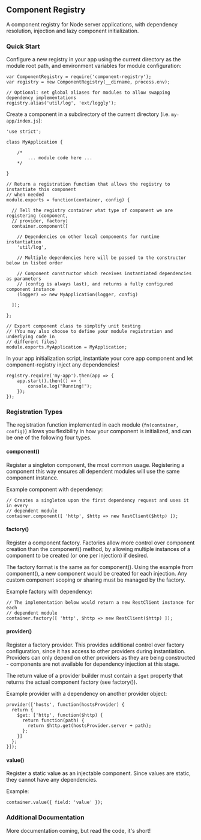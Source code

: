 ## Component Registry

A component registry for Node server applications, with dependency resolution,
injection and lazy component initialization.

### Quick Start

Configure a new registry in your app using the current directory as the module root path, and
environment variables for module configuration:

```
var ComponentRegistry = require('component-registry');
var registry = new ComponentRegistry(__dirname, process.env);

// Optional: set global aliases for modules to allow swapping dependency implementations
registry.alias('util/log', 'ext/loggly');
```

Create a component in a subdirectory of the current directory (i.e. `my-app/index.js`):

```
'use strict';

class MyApplication {

    /*
        ... module code here ...
    */

}

// Return a registration function that allows the registry to instantiate this component
// when needed
module.exports = function(container, config) {

  // Tell the registry container what type of component we are registering (component,
  // provider, factory)
  container.component([

    // Dependencies on other local components for runtime instantiation
    'util/log',

    // Multiple dependencies here will be passed to the constructor below in listed order

    // Component constructor which receives instantiated dependencies as parameters
    // (config is always last), and returns a fully configured component instance
    (logger) => new MyApplication(logger, config)

  ]);

};

// Export component class to simplify unit testing
// (You may also choose to define your module registration and underlying code in
// different files)
module.exports.MyApplication = MyApplication;
```

In your app initialization script, instantiate your core app component and let component-registry inject
any dependencies!

```
registry.require('my-app').then(app => {
    app.start().then(() => {
        console.log("Running!");
    });
});
```

### Registration Types

The registration function implemented in each module (`fn(container, config)`) allows you flexibility
in how your component is initialized, and can be one of the following four types.

#### component()

Register a singleton component, the most common usage. Registering a component this way ensures
all dependent modules will use the same component instance.

Example component with dependency:

```
// Creates a singleton upon the first dependency request and uses it in every
// dependent module
container.component([ 'http', $http => new RestClient($http) ]);
```

#### factory()

Register a component factory. Factories allow more control over
component creation than the component() method, by allowing multiple
instances of a component to be created (or one per injection)
if desired.

The factory format is the same as for component(). Using the example
from component(), a new component would be created for each injection.
Any custom component scoping or sharing must be managed by the factory.

Example factory with dependency:

```
// The implementation below would return a new RestClient instance for each
// dependent module
container.factory([ 'http', $http => new RestClient($http) ]);
```

#### provider()

Register a factory provider. This provides additional control over
factory configuration, since it has access to other providers during
instantiation. Providers can only depend on other providers as they
are being constructed - components are not available for dependency
injection at this stage.

The return value of a provider builder must contain a `$get` property
that returns the actual component factory (see factory()).

Example provider with a dependency on another provider object:

```
provider(['hosts', function(hostsProvider) {
  return {
    $get: ['http', function($http) {
      return function(path) {
        return $http.get(hostsProvider.server + path);
      };
    }]
  };
}]);
```

#### value()

Register a static value as an injectable component. Since values
are static, they cannot have any dependencies.

Example:

```
container.value({ field: 'value' });
```

### Additional Documentation

More documentation coming, but read the code, it's short!